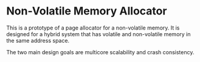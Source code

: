 # Non-Volatile Memory Allocator

This is a prototype of a page allocator for a non-volatile memory.
It is designed for a hybrid system that has volatile and non-volatile memory in the same address space.

The two main design goals are multicore scalability and crash consistency.
